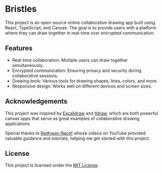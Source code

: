 # Bristles

This project is an open-source online collaborative drawing app built using React, TypeScript, and Canvas. The goal is to provide users with a platform where they can draw together in real-time over encrypted communication.

## Features

- Real-time collaboration: Multiple users can draw together simultaneously.
- Encrypted communication: Ensuring privacy and security during collaborative sessions.
- Drawing tools: Various tools for drawing shapes, lines, colors, and more.
- Responsive design: Works well on different devices and screen sizes.

## Acknowledgements

This project was inspired by [Excalidraw](https://excalidraw.com/) and [tldraw](https://tldraw.com/), which are both powerful canvas apps that serve as great examples of collaborative drawing applications.

Special thanks to [Redhwan Nacef](https://www.youtube.com/@RedhwanNacef) whose videos on YouTube provided valuable guidance and tutorials, helping me get started with this project.


## License

This project is licensed under the [MIT License](LICENSE).
